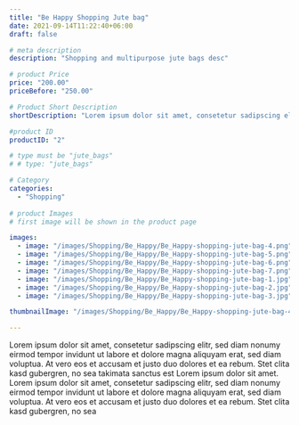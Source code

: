 ```yaml
---
title: "Be Happy Shopping Jute bag"
date: 2021-09-14T11:22:40+06:00
draft: false

# meta description
description: "Shopping and multipurpose jute bags desc"

# product Price
price: "200.00"
priceBefore: "250.00"

# Product Short Description
shortDescription: "Lorem ipsum dolor sit amet, consetetur sadipscing elitr, sed diam nonumy eirmod tempor invidunt ut"

#product ID
productID: "2"

# type must be "jute_bags"
# # type: "jute_bags"

# Category
categories:
  - "Shopping"
  
# product Images
# first image will be shown in the product page

images:
  - image: "/images/Shopping/Be_Happy/Be_Happy-shopping-jute-bag-4.png"
  - image: "/images/Shopping/Be_Happy/Be_Happy-shopping-jute-bag-5.png"
  - image: "/images/Shopping/Be_Happy/Be_Happy-shopping-jute-bag-6.png"
  - image: "/images/Shopping/Be_Happy/Be_Happy-shopping-jute-bag-7.png"
  - image: "/images/Shopping/Be_Happy/Be_Happy-shopping-jute-bag-1.jpg"
  - image: "/images/Shopping/Be_Happy/Be_Happy-shopping-jute-bag-2.jpg"
  - image: "/images/Shopping/Be_Happy/Be_Happy-shopping-jute-bag-3.jpg"

thumbnailImage: "/images/Shopping/Be_Happy/Be_Happy-shopping-jute-bag-4.png"

---
```


Lorem ipsum dolor sit amet, consetetur sadipscing elitr, sed diam nonumy eirmod tempor invidunt ut labore et dolore magna aliquyam erat, sed diam voluptua. At vero eos et accusam et justo duo dolores et ea rebum. Stet clita kasd gubergren, no sea takimata sanctus est Lorem ipsum dolor sit amet. Lorem ipsum dolor sit amet, consetetur sadipscing elitr, sed diam nonumy eirmod tempor invidunt ut labore et dolore magna aliquyam erat, sed diam voluptua. At vero eos et accusam et justo duo dolores et ea rebum. Stet clita kasd gubergren, no sea

